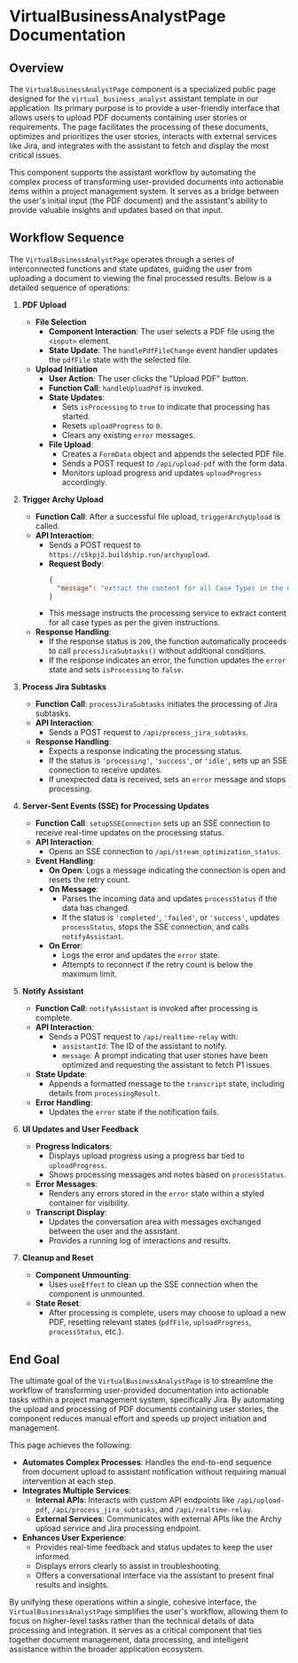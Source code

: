 # VirtualBusinessAnalystPage Documentation

## Overview

The `VirtualBusinessAnalystPage` component is a specialized public page designed for the `virtual_business_analyst` assistant template in our application. Its primary purpose is to provide a user-friendly interface that allows users to upload PDF documents containing user stories or requirements. The page facilitates the processing of these documents, optimizes and prioritizes the user stories, interacts with external services like Jira, and integrates with the assistant to fetch and display the most critical issues.

This component supports the assistant workflow by automating the complex process of transforming user-provided documents into actionable items within a project management system. It serves as a bridge between the user's initial input (the PDF document) and the assistant's ability to provide valuable insights and updates based on that input.

## Workflow Sequence

The `VirtualBusinessAnalystPage` operates through a series of interconnected functions and state updates, guiding the user from uploading a document to viewing the final processed results. Below is a detailed sequence of operations:

1. **PDF Upload**

   - **File Selection**
     - **Component Interaction**: The user selects a PDF file using the `<input>` element.
     - **State Update**: The `handlePdfFileChange` event handler updates the `pdfFile` state with the selected file.
   - **Upload Initiation**
     - **User Action**: The user clicks the "Upload PDF" button.
     - **Function Call**: `handleUploadPdf` is invoked.
     - **State Updates**:
       - Sets `isProcessing` to `true` to indicate that processing has started.
       - Resets `uploadProgress` to `0`.
       - Clears any existing `error` messages.
     - **File Upload**:
       - Creates a `FormData` object and appends the selected PDF file.
       - Sends a POST request to `/api/upload-pdf` with the form data.
       - Monitors upload progress and updates `uploadProgress` accordingly.

2. **Trigger Archy Upload**

   - **Function Call**: After a successful file upload, `triggerArchyUpload` is called.
   - **API Interaction**:
     - Sends a POST request to `https://c5kpj2.buildship.run/archyupload`.
     - **Request Body**:
       ```json
       {
         "message": "extract the content for all Case Types in the document as instructed"
       }
       ```
     - This message instructs the processing service to extract content for all case types as per the given instructions.
   - **Response Handling**:
     - If the response status is `200`, the function automatically proceeds to call `processJiraSubtasks()` without additional conditions.
     - If the response indicates an error, the function updates the `error` state and sets `isProcessing` to `false`.

3. **Process Jira Subtasks**

   - **Function Call**: `processJiraSubtasks` initiates the processing of Jira subtasks.
   - **API Interaction**:
     - Sends a POST request to `/api/process_jira_subtasks`.
   - **Response Handling**:
     - Expects a response indicating the processing status.
     - If the status is `'processing'`, `'success'`, or `'idle'`, sets up an SSE connection to receive updates.
     - If unexpected data is received, sets an `error` message and stops processing.

4. **Server-Sent Events (SSE) for Processing Updates**

   - **Function Call**: `setupSSEConnection` sets up an SSE connection to receive real-time updates on the processing status.
   - **API Interaction**:
     - Opens an SSE connection to `/api/stream_optimization_status`.
   - **Event Handling**:
     - **On Open**: Logs a message indicating the connection is open and resets the retry count.
     - **On Message**:
       - Parses the incoming data and updates `processStatus` if the data has changed.
       - If the status is `'completed'`, `'failed'`, or `'success'`, updates `processStatus`, stops the SSE connection, and calls `notifyAssistant`.
     - **On Error**:
       - Logs the error and updates the `error` state.
       - Attempts to reconnect if the retry count is below the maximum limit.

5. **Notify Assistant**

   - **Function Call**: `notifyAssistant` is invoked after processing is complete.
   - **API Interaction**:
     - Sends a POST request to `/api/realtime-relay` with:
       - `assistantId`: The ID of the assistant to notify.
       - `message`: A prompt indicating that user stories have been optimized and requesting the assistant to fetch P1 issues.
   - **State Update**:
     - Appends a formatted message to the `transcript` state, including details from `processingResult`.
   - **Error Handling**:
     - Updates the `error` state if the notification fails.

6. **UI Updates and User Feedback**

   - **Progress Indicators**:
     - Displays upload progress using a progress bar tied to `uploadProgress`.
     - Shows processing messages and notes based on `processStatus`.
   - **Error Messages**:
     - Renders any errors stored in the `error` state within a styled container for visibility.
   - **Transcript Display**:
     - Updates the conversation area with messages exchanged between the user and the assistant.
     - Provides a running log of interactions and results.

7. **Cleanup and Reset**

   - **Component Unmounting**:
     - Uses `useEffect` to clean up the SSE connection when the component is unmounted.
   - **State Reset**:
     - After processing is complete, users may choose to upload a new PDF, resetting relevant states (`pdfFile`, `uploadProgress`, `processStatus`, etc.).

## End Goal

The ultimate goal of the `VirtualBusinessAnalystPage` is to streamline the workflow of transforming user-provided documentation into actionable tasks within a project management system, specifically Jira. By automating the upload and processing of PDF documents containing user stories, the component reduces manual effort and speeds up project initiation and management.

This page achieves the following:

- **Automates Complex Processes**: Handles the end-to-end sequence from document upload to assistant notification without requiring manual intervention at each step.
- **Integrates Multiple Services**:
  - **Internal APIs**: Interacts with custom API endpoints like `/api/upload-pdf`, `/api/process_jira_subtasks`, and `/api/realtime-relay`.
  - **External Services**: Communicates with external APIs like the Archy upload service and Jira processing endpoint.
- **Enhances User Experience**:
  - Provides real-time feedback and status updates to keep the user informed.
  - Displays errors clearly to assist in troubleshooting.
  - Offers a conversational interface via the assistant to present final results and insights.

By unifying these operations within a single, cohesive interface, the `VirtualBusinessAnalystPage` simplifies the user's workflow, allowing them to focus on higher-level tasks rather than the technical details of data processing and integration. It serves as a critical component that ties together document management, data processing, and intelligent assistance within the broader application ecosystem.
